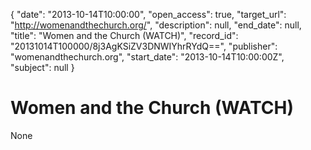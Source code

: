 {
  "date": "2013-10-14T10:00:00", 
  "open_access": true, 
  "target_url": "http://womenandthechurch.org/", 
  "description": null, 
  "end_date": null, 
  "title": "Women and the Church (WATCH)", 
  "record_id": "20131014T100000/8j3AgKSiZV3DNWIYhrRYdQ==", 
  "publisher": "womenandthechurch.org", 
  "start_date": "2013-10-14T10:00:00Z", 
  "subject": null
}

# Women and the Church (WATCH)

None